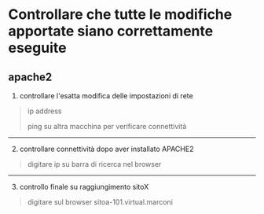 # Controllare che tutte le modifiche apportate siano correttamente eseguite
## apache2

1. controllare l'esatta modifica delle impostazioni di rete
>ip address
>
>ping su altra macchina per verificare connettività
>

--------------------------------------------------------------

2. controllare connettività dopo aver installato APACHE2
>digitare ip su barra di ricerca nel browser
>

--------------------------------------------------------------

3. controllo finale su raggiungimento sitoX
>digitare sul browser sitoa-101.virtual.marconi
>
